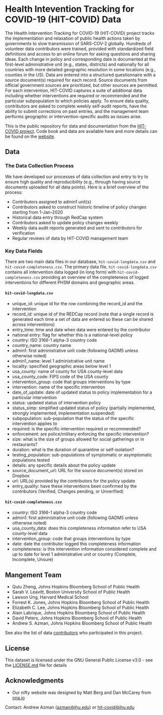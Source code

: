 # Health Intevention Tracking for COVID-19 (HIT-COVID) Data

The Health Intervention Tracking for COVID-19 (HIT-COVID) project tracks the implementation and relaxation of public health actions taken by governments to slow transmission of SARS-COV-2 globally. Hundreds of volunteer data contributors were trained, provided with standardized field definitions and access to an online forum for asking questions and sharing ideas. Each change in policy and corresponding date is documented at the first-level administrative unit (e.g., states, districts) and nationally for all countries with more detailed geographic resolution in some locations (e.g., counties in the US). Data are entered into a structured questionnaire with a source document(s) required for each record. Source documents from official government sources are prioritized, but other sources are permitted. For each intervention, HIT-COVID captures a suite of additional data including whether interventions are required or recommended and the particular subpopulation to which policies apply. To ensure data quality, contributors are asked to complete weekly self-audit reports, have the ability to submit corrections on past entries, and the management team performs geographic or intervention-specific audits as issues arise. 

This is the public repository for data and documentation from the [HIT-COVID project](https://akuko.io/post/covid-intervention-tracking). Code book and data are available here and more details can be found on the [website](https://akuko.io/post/covid-intervention-tracking). 


## Data  

### The Data Collection Process
We have developed our processes of data collection and entry to try to ensure high quality and reproducibility (e.g., through having source documents uploaded for all data points). Here is a brief overview of the process:

- Contributors assigned to admin1 unit(s)
- Contributors asked to construct historic timeline of policy changes starting from 1-Jan-2020
- Historical data entry through RedCap system
- Contributors asked to update policy changes weekly
- Weekly data audit reports generated and sent to contributors for verification
- Regular reviews of data by HIT-COVID management team

### Key Data Fields 

There are two main data files in our database, `hit-covid-longdata.csv` and `hit-covid-completeness.csv`. The primary data file, `hit-covid-longdata.csv` contains all intervention data logged (in long form) with `hit-covid-completeness.csv` providing an overview of the completeness of logged interventions for different PHSM domains and geographic areas. 

#### `hit-covid-longdata.csv`

- unique_id: unique id for the row combining the record_id and the intervention
- record_id: unique id of the REDCap record (note that a single record is generated each time a set of data are entered so these can be shared across interventions)
- entry_time: time and date when data were entered by the contributor
- national entry: flag for whether this is a national-level policy
- country: ISO 3166-1 alpha-3 country code  
- country_name: country name
- admin1: first administrative unit code (following GADM5 unless otherwise noted)
- admin1_name: level 1 administrative unit name
- locality: specified geographic areas below level 1
- usa_county: name of county for USA county-level data
- usa_county_code: FIPS code of the USA county
- intervention_group: code that groups interventions by type
- intervention: name of the specific intervention
- date_of_update: date of updated status to policy implementation for a particular intervention
- status: updated status of intervention policy
- status_simp: simplified updated status of policy (partially implemented, strongly implemented, implementation suspended)
- subpopulation: sub-population that the status of the specific intervention applies to
- required: is the specific intervention required or recommended?
- enforcement: are police/military enforcing the specific intervention?
- size: what is the size of groups allowed for social gatherings or in restaurants?
- duration: what is the duration of quarantine or self-isolation?
- testing_population: sub-populations of symptomatic or asymptomatic populations tested
- details: any specific details about the policy update
- source_document_url: URL for the source document(s) stored on Dropbox
- url: URL(s) provided by the contributors for the policy update
- entry_quality: have these interventions been confirmed by the contributors (Verified, Changes pending, or Unverified)


#### `hit-covid-completeness.csv`

- country: ISO 3166-1 alpha-3 country code  
- admin1: first administrative unit code (following GADM5 unless otherwise noted)
- usa_county_data: does this completeness information refer to USA county-level data
- intervention_group: code that groups interventions by type
- date: date the contributor logged this completeness information
- completeness: is this intervention information considered complete and up to date for level 1 administrative unit or country (Complete, Incomplete, Unsure)


## Mangement Team

* Qulu Zheng, Johns Hopkins Bloomberg School of Public Health
* Sarah V. Leavitt, Boston University School of Public Health
* Lawson Ung, Harvard Medical School
* Forrest K. Jones, Johns Hopkins Bloomberg School of Public Health
* Elizabeth C. Lee, Johns Hopkins Bloomberg School of Public Health
* Alain Labrique, Johns Hopkins Bloomberg School of Public Health
* David Peters, Johns Hopkins Bloomberg School of Public Health
* Andrew S. Azman, Johns Hopkins Bloomberg School of Public Health

See also the list of data [contributors](https://akuko.io/post/9862de6c-1b8b-4927-b939-3c2282397c31) who participated in this project.

## License

This dataset is licensed under the GNU General Public License v3.0 - see the [LICENSE.md](LICENSE.md) file for details

## Acknowledgments

* Our nifty website was designed by Matt Berg and Dan McCarey from [ona.io](https://ona.io/home/)

Contact: Andrew Azman (azman@jhu.edu) or hit-covid@jhu.edu
